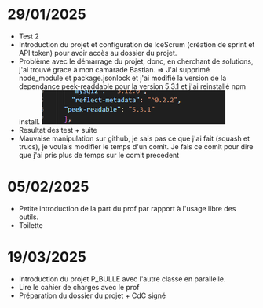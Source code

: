 # 29/01/2025

- Test 2
- Introduction du projet et configuration de IceScrum (création de sprint et API token) pour avoir accès au dossier du projet.
- Problème avec le démarrage du projet, donc, en cherchant de solutions, j'ai trouvé grace à mon camarade Bastian. => J'ai supprimé node_module et package.jsonlock et j'ai modifié la version de la dependance peek-readdable pour la version 5.3.1 et j'ai reinstallé npm install.
  ![alt text](image.png)
- Resultat des test + suite
- Mauvaise manipulation sur github, je sais pas ce que j'ai fait (squash et trucs), je voulais modifier le temps d'un comit. Je fais ce comit pour dire que j'ai pris plus de temps sur le comit precedent

# 05/02/2025

- Petite introduction de la part du prof par rapport à l'usage libre des outils.
- Toilette

# 19/03/2025

- Introduction du projet P_BULLE avec l'autre classe en parallelle.
- Lire le cahier de charges avec le prof
- Préparation du dossier du projet + CdC signé
